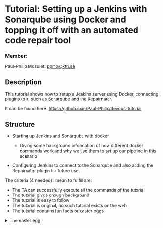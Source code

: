 # Tutorial: Setting up a Jenkins with Sonarqube using Docker and topping it off with an automated code repair tool

### Member: 
Paul-Philip Mosulet: ppmo@kth.se

## Description
This tutorial shows how to setup a Jenkins server using Docker, connecting plugins to it, such as Sonarqube and the Repairnator.

It can be found here: https://github.com/Paul-Philip/devops-tutorial

## Structure

* Starting up Jenkins and Sonarqube with docker
    * Giving some background information of how different docker commands work and why we use them to set up our pipeline in this scenario

* Configuring Jenkins to connect to the Sonarqube and also adding the Repairnator plugin for future use.

The criteria (4 needed) I mean to fulfill are:

* The TA can successfully execute all the commands of the tutorial
* The tutorial gives enough background
* The tutorial is easy to follow
* The tutorial is original, no such tutorial exists on the web
* The tutorial contains fun facts or easter eggs

<details>
<summary>The easter egg</summary>

Is in the pics folder of the repository.
</details>
